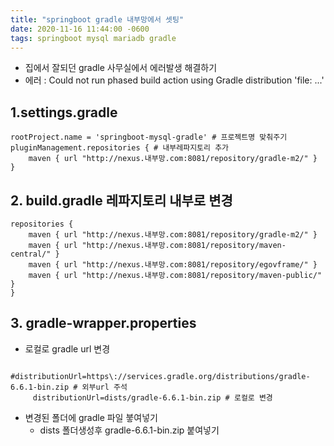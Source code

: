 ```yaml
---
title: "springboot gradle 내부망에서 셋팅"
date: 2020-11-16 11:44:00 -0600
tags: springboot mysql mariadb gradle 
---
```

* 집에서 잘되던 gradle 사무실에서 에러발생 해결하기
* 에러 : Could not run phased build action using Gradle distribution 'file: ...'

## 1.settings.gradle
```properties
rootProject.name = 'springboot-mysql-gradle' # 프로젝트명 맞춰주기
pluginManagement.repositories { # 내부레파지토리 추가
    maven { url "http://nexus.내부망.com:8081/repository/gradle-m2/" }
}
```

## 2. build.gradle 레파지토리 내부로 변경
```properties
repositories {
    maven { url "http://nexus.내부망.com:8081/repository/gradle-m2/" }
    maven { url "http://nexus.내부망.com:8081/repository/maven-central/" }
    maven { url "http://nexus.내부망.com:8081/repository/egovframe/" }
    maven { url "http://nexus.내부망.com:8081/repository/maven-public/" }
}
```
## 3. gradle-wrapper.properties
* 로컬로 gradle url 변경
```properties
    #distributionUrl=https\://services.gradle.org/distributions/gradle-6.6.1-bin.zip # 외부url 주석
     distributionUrl=dists/gradle-6.6.1-bin.zip # 로컬로 변경
```
* 변경된 폴더에 gradle 파일 붛여넣기
  * dists 폴더생성후 gradle-6.6.1-bin.zip 붙여넣기
